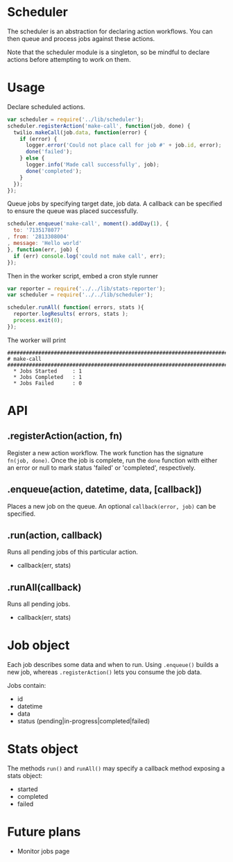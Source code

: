 Scheduler
=========

The scheduler is an abstraction for declaring action workflows.
You can then queue and process jobs against these actions.

Note that the scheduler module is a singleton, so be mindful to
declare actions before attempting to work on them.

Usage
=====

Declare scheduled actions.

```javascript
var scheduler = require('../lib/scheduler');
scheduler.registerAction('make-call', function(job, done) {
  twilio.makeCall(job.data, function(error) {
    if (error) {
      logger.error('Could not place call for job #' + job.id, error);
      done('failed');
    } else {
      logger.info('Made call successfully', job);
      done('completed');
    }
  });
});
```

Queue jobs by specifying target date, job data. A callback
can be specified to ensure the queue was placed successfully.

```javascript
scheduler.enqueue('make-call', moment().addDay(1), {
  to: '7135178077'
, from: '2813308004'
, message: 'Hello world'
}, function(err, job) {
  if (err) console.log('could not make call', err);
});
```

Then in the worker script, embed a cron style runner

```javascript
var reporter = require('../../lib/stats-reporter');
var scheduler = require('../../lib/scheduler');

scheduler.runAll( function( errors, stats ){
  reporter.logResults( errors, stats );
  process.exit(0);
});
```

The worker will print

```
################################################################################
# make-call
################################################################################
  * Jobs Started     : 1
  * Jobs Completed   : 1
  * Jobs Failed      : 0
```

API
===

.registerAction(action, fn)
--------------------------

Register a new action workflow. The work function has the signature `fn(job, done)`.
Once the job is complete, run the `done` function with either an error or null
to mark status 'failed' or 'completed', respectively.

.enqueue(action, datetime, data, [callback])
-------------------------------------------

Places a new job on the queue. An optional `callback(error, job)` can be
specified.

.run(action, callback)
-----------

Runs all pending jobs of this particular action.

* callback(err, stats)

.runAll(callback)
--------

Runs all pending jobs.

* callback(err, stats)

Job object
==========

Each job describes some data and when to run. Using `.enqueue()` builds
a new job, whereas `.registerAction()` lets you consume the job data.

Jobs contain:

 * id
 * datetime
 * data
 * status (pending|in-progress|completed|failed)

Stats object
============

The methods `run()` and `runAll()` may specify a callback method exposing
a stats object:

 * started
 * completed
 * failed

Future plans
============

* Monitor jobs page
